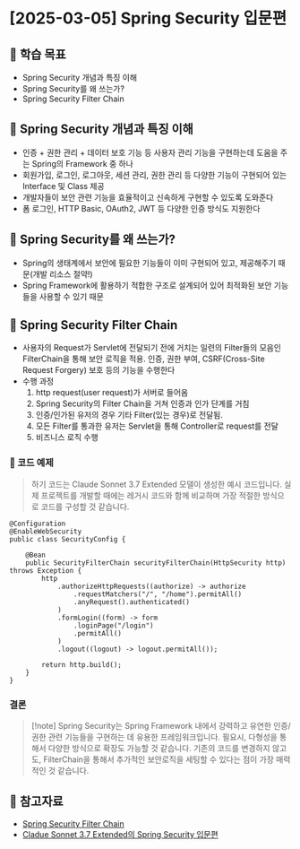 # [2025-03-05] Spring Security 입문편

## 🎯 학습 목표

- Spring Security 개념과 특징 이해
- Spring Security를 왜 쓰는가?
- Spring Security Filter Chain

## 📌 Spring Security 개념과 특징 이해

- 인증 + 권한 관리 + 데이터 보호 기능 등 사용자 관리 기능을 구현하는데 도움을 주는 Spring의 Framework 중 하나
- 회원가입, 로그인, 로그아웃, 세션 관리, 권한 관리 등 다양한 기능이 구현되어 있는 Interface 및 Class 제공
- 개발자들이 보안 관련 기능을 효율적이고 신속하게 구현할 수 있도록 도와준다
- 폼 로그인, HTTP Basic, OAuth2, JWT 등 다양한 인증 방식도 지원한다

## 📌 Spring Security를 왜 쓰는가?

- Spring의 생태계에서 보안에 필요한 기능들이 이미 구현되어 있고, 제공해주기 때문(개발 리소스 절약!)
- Spring Framework에 활용하기 적합한 구조로 설계되어 있어 최적화된 보안 기능들을 사용할 수 있기 때문

## 📌 Spring Security Filter Chain

- 사용자의 Request가 Servlet에 전달되기 전에 거치는 일련의 Filter들의 모음인 FilterChain을 통해 보안 로직을 적용. 인증, 권한 부여, CSRF(Cross-Site Request Forgery) 보호 등의 기능을 수행한다
- 수행 과정
  1. http request(user request)가 서버로 들어옴
  2. Spring Security의 Filter Chain을 거쳐 인증과 인가 단계를 거침
  3. 인증/인가된 유저의 경우 기타 Filter(있는 경우)로 전달됨.
  4. 모든 Filter를 통과한 유저는 Servlet을 통해 Controller로 request를 전달
  5. 비즈니스 로직 수행

### 🔹 코드 예제

> 하기 코드는 Claude Sonnet 3.7 Extended 모델이 생성한 예시 코드입니다. 실제 프로젝트를 개발할 때에는 레거시 코드와 함께 비교하며 가장 적절한 방식으로 코드를 구성할 것 같습니다.

```
@Configuration
@EnableWebSecurity
public class SecurityConfig {

    @Bean
    public SecurityFilterChain securityFilterChain(HttpSecurity http) throws Exception {
        http
            .authorizeHttpRequests((authorize) -> authorize
                .requestMatchers("/", "/home").permitAll()
                .anyRequest().authenticated()
            )
            .formLogin((form) -> form
                .loginPage("/login")
                .permitAll()
            )
            .logout((logout) -> logout.permitAll());

        return http.build();
    }
}
```

### 결론

> [!note] Spring Security는 Spring Framework 내에서 강력하고 유연한 인증/권한 관련 기능들을 구현하는 데 유용한 프레임워크입니다. 필요시, 다형성을 통해서 다양한 방식으로 확장도 가능할 것 같습니다.
> 기존의 코드를 변경하지 않고도, FilterChain을 통해서 추가적인 보안로직을 세팅할 수 있다는 점이 가장 매력적인 것 같습니다.

## 🔗 참고자료

- [Spring Security Filter Chain](https://memodayoungee.tistory.com/134)
- [Cladue Sonnet 3.7 Extended의 Spring Security 입문편](https://claude.site/artifacts/5d03bb76-5499-4156-8dc0-068a97e0ee1b)
